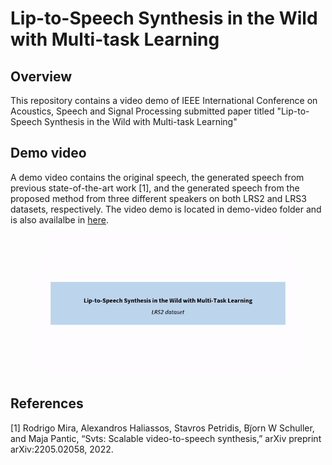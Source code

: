# Lip-to-Speech Synthesis in the Wild with Multi-task Learning

## Overview
This repository contains a video demo of IEEE International Conference on Acoustics, Speech and Signal Processing submitted paper titled "Lip-to-Speech Synthesis in the Wild with Multi-task Learning"

## Demo video
A demo video contains the original speech, the generated speech from previous state-of-the-art work <a id="1">[1]</a>, and the generated speech from the proposed method from three different speakers on both LRS2 and LRS3 datasets, respectively. The video demo is located in demo-video folder and is also availalbe in [here](https://youtu.be/1THDjGR_Jh0).

<example>
 <p align="center">
  <img src="demo-videos/thumbnail.gif" width="80%" height="80%" /></p>

## References
  <a id="1">[1]</a> Rodrigo Mira, Alexandros Haliassos, Stavros Petridis, Bj̈orn W Schuller, and Maja Pantic, “Svts: Scalable video-to-speech synthesis,” arXiv preprint arXiv:2205.02058, 2022.
